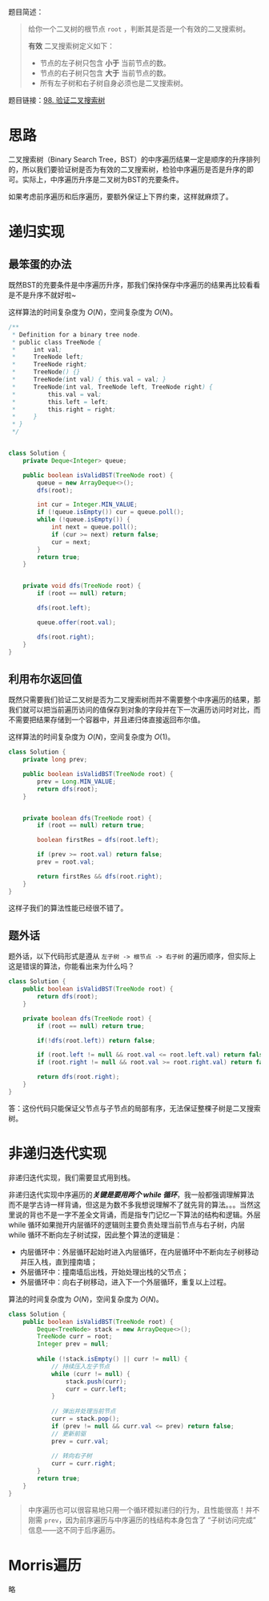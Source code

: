 题目简述：

> 给你一个二叉树的根节点 `root` ，判断其是否是一个有效的二叉搜索树。
>
> **有效** 二叉搜索树定义如下：
>
> - 节点的左子树只包含 **小于** 当前节点的数。
> - 节点的右子树只包含 **大于** 当前节点的数。
> - 所有左子树和右子树自身必须也是二叉搜索树。

题目链接：[98. 验证二叉搜索树](https://leetcode.cn/problems/validate-binary-search-tree/)

# 思路

二叉搜索树（Binary Search Tree，BST）的中序遍历结果一定是顺序的升序排列的，所以我们要验证树是否为有效的二叉搜索树，检验中序遍历是否是升序的即可。实际上，中序遍历升序是二叉树为BST的充要条件。

如果考虑前序遍历和后序遍历，要额外保证上下界约束，这样就麻烦了。

# 递归实现

## 最笨蛋的办法

既然BST的充要条件是中序遍历升序，那我们保持保存中序遍历的结果再比较看看是不是升序不就好啦~

这样算法的时间复杂度为 $O(N)$，空间复杂度为 $O(N)$。

```java
/**
 * Definition for a binary tree node.
 * public class TreeNode {
 *     int val;
 *     TreeNode left;
 *     TreeNode right;
 *     TreeNode() {}
 *     TreeNode(int val) { this.val = val; }
 *     TreeNode(int val, TreeNode left, TreeNode right) {
 *         this.val = val;
 *         this.left = left;
 *         this.right = right;
 *     }
 * }
 */


class Solution {
    private Deque<Integer> queue;

    public boolean isValidBST(TreeNode root) {
        queue = new ArrayDeque<>();
        dfs(root);

        int cur = Integer.MIN_VALUE;
        if (!queue.isEmpty()) cur = queue.poll();
        while (!queue.isEmpty()) {
            int next = queue.poll();
            if (cur >= next) return false;
            cur = next;
        }
        return true;
    }


    private void dfs(TreeNode root) {
        if (root == null) return;

        dfs(root.left);

        queue.offer(root.val);

        dfs(root.right);
    }
}
```

## 利用布尔返回值

既然只需要我们验证二叉树是否为二叉搜索树而并不需要整个中序遍历的结果，那我们就可以把当前遍历访问的值保存到对象的字段并在下一次遍历访问时对比，而不需要把结果存储到一个容器中，并且递归体直接返回布尔值。

这样算法的时间复杂度为 $O(N)$，空间复杂度为 $O(1)$。

```java
class Solution {
    private long prev;

    public boolean isValidBST(TreeNode root) {
        prev = Long.MIN_VALUE;
        return dfs(root);
    }


    private boolean dfs(TreeNode root) {
        if (root == null) return true;

        boolean firstRes = dfs(root.left);

        if (prev >= root.val) return false;
        prev = root.val;

        return firstRes && dfs(root.right);
    }
}
```

这样子我们的算法性能已经很不错了。

## 题外话

题外话，以下代码形式是遵从 `左子树 -> 根节点 -> 右子树` 的遍历顺序，但实际上这是错误的算法，你能看出来为什么吗？

```java
class Solution {
    public boolean isValidBST(TreeNode root) {
        return dfs(root);
    }

    private boolean dfs(TreeNode root) {
        if (root == null) return true;

        if(!dfs(root.left)) return false;

        if (root.left != null && root.val <= root.left.val) return false;
        if (root.right != null && root.val >= root.right.val) return false;

        return dfs(root.right);
    }
}
```

答：这份代码只能保证父节点与子节点的局部有序，无法保证整棵子树是二叉搜索树。

# 非递归迭代实现

非递归迭代实现，我们需要显式用到栈。

非递归迭代实现中序遍历的***关键是要用两个 while 循环***，我一般都强调理解算法而不是学古诗一样背诵，但这是为数不多我想说理解不了就先背的算法。。。当然这里说的背也不是一字不差全文背诵，而是指专门记忆一下算法的结构和逻辑。外层 while 循环如果抛开内层循环的逻辑则主要负责处理当前节点与右子树，内层 while 循环不断向左子树试探，因此整个算法的逻辑是：

- 内层循环中：外层循环起始时进入内层循环，在内层循环中不断向左子树移动并压入栈，直到撞南墙；
- 外层循环中：撞南墙后出栈，开始处理出栈的父节点；
- 外层循环中：向右子树移动，进入下一个外层循环，重复以上过程。

算法的时间复杂度为 $O(N)$，空间复杂度为 $O(N)$。

```java
class Solution {
    public boolean isValidBST(TreeNode root) {
        Deque<TreeNode> stack = new ArrayDeque<>();
        TreeNode curr = root;
        Integer prev = null;
        
        while (!stack.isEmpty() || curr != null) {
            // 持续压入左子节点
            while (curr != null) {
                stack.push(curr);
                curr = curr.left;
            }
            
            // 弹出并处理当前节点
            curr = stack.pop();
            if (prev != null && curr.val <= prev) return false;
            // 更新前驱
            prev = curr.val;
            
            // 转向右子树
            curr = curr.right;
        }
        return true;
    }
}
```

> 中序遍历也可以很容易地只用一个循环模拟递归的行为，且性能很高！并不刚需 `prev`，因为前序遍历与中序遍历的栈结构本身包含了 “子树访问完成” 信息——这不同于后序遍历。

# Morris遍历

略